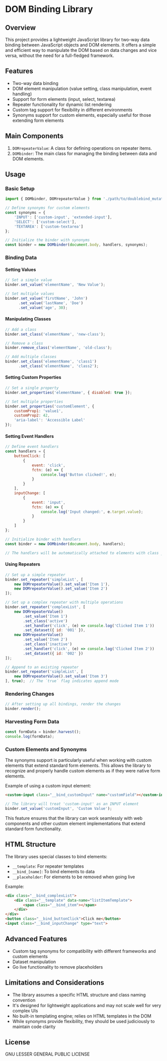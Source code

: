 # DOM Binding Library

## Overview
This project provides a lightweight JavaScript library for two-way data binding between JavaScript objects and DOM elements. It offers a simple and efficient way to manipulate the DOM based on data changes and vice versa, without the need for a full-fledged framework.

## Features
- Two-way data binding
- DOM element manipulation (value setting, class manipulation, event handling)
- Support for form elements (input, select, textarea)
- Repeater functionality for dynamic list rendering
- Custom tag support for flexibility in different environments
- Synonyms support for custom elements, especially useful for those extending form elements

## Main Components
1. `DOMrepeaterValue`: A class for defining operations on repeater items.
2. `DOMbinder`: The main class for managing the binding between data and DOM elements.

## Usage

### Basic Setup
```javascript
import { DOMbinder, DOMrepeaterValue } from './path/to/doublebind_mutator.js';

// Define synonyms for custom elements
const synonyms = {
    'INPUT': ['custom-input', 'extended-input'],
    'SELECT': ['custom-select'],
    'TEXTAREA': ['custom-textarea']
};

// Initialize the binder with synonyms
const binder = new DOMbinder(document.body, handlers, synonyms);
```

### Binding Data

#### Setting Values
```javascript
// Set a simple value
binder.set_value('elementName', 'New Value');

// Set multiple values
binder.set_value('firstName', 'John')
      .set_value('lastName', 'Doe')
      .set_value('age', 30);
```

#### Manipulating Classes
```javascript
// Add a class
binder.set_class('elementName', 'new-class');

// Remove a class
binder.remove_class('elementName', 'old-class');

// Add multiple classes
binder.set_class('elementName', 'class1')
      .set_class('elementName', 'class2');
```

#### Setting Custom Properties
```javascript
// Set a single property
binder.set_properties('elementName', { disabled: true });

// Set multiple properties
binder.set_properties('customElement', {
    customProp1: 'value1',
    customProp2: 42,
    'aria-label': 'Accessible Label'
});
```

#### Setting Event Handlers
```javascript
// Define event handlers
const handlers = {
    buttonClick: [
        {
            event: 'click',
            fctn: (e) => {
                console.log('Button clicked!', e);
            }
        }
    ],
    inputChange: [
        {
            event: 'input',
            fctn: (e) => {
                console.log('Input changed:', e.target.value);
            }
        }
    ]
};

// Initialize binder with handlers
const binder = new DOMbinder(document.body, handlers);

// The handlers will be automatically attached to elements with class __bind_buttonClick and __bind_inputChange
```

#### Using Repeaters
```javascript
// Set up a simple repeater
binder.set_repeater('simpleList', [
    new DOMrepeaterValue().set_value('Item 1'),
    new DOMrepeaterValue().set_value('Item 2')
]);

// Set up a complex repeater with multiple operations
binder.set_repeater('complexList', [
    new DOMrepeaterValue()
        .set_value('Item 1')
        .set_class('active')
        .set_handler('click', (e) => console.log('Clicked Item 1'))
        .set_dataset({ id: '001' }),
    new DOMrepeaterValue()
        .set_value('Item 2')
        .set_class('inactive')
        .set_handler('click', (e) => console.log('Clicked Item 2'))
        .set_dataset({ id: '002' })
]);

// Append to an existing repeater
binder.set_repeater('simpleList', [
    new DOMrepeaterValue().set_value('Item 3')
], true);  // The `true` flag indicates append mode
```

### Rendering Changes
```javascript
// After setting up all bindings, render the changes
binder.render();
```

### Harvesting Form Data
```javascript
const formData = binder.harvest();
console.log(formData);
```

### Custom Elements and Synonyms
The synonyms support is particularly useful when working with custom elements that extend standard form elements. This allows the library to recognize and properly handle custom elements as if they were native form elements.

Example of using a custom input element:
```html
<custom-input class="__bind_customInput" name="customField"></custom-input>
```

```javascript
// The library will treat 'custom-input' as an INPUT element
binder.set_value('customInput', 'Custom Value');
```

This feature ensures that the library can work seamlessly with web components and other custom element implementations that extend standard form functionality.

## HTML Structure
The library uses special classes to bind elements:
- `__template`: For repeater templates
- `__bind_[name]`: To bind elements to data
- `__placeholder`: For elements to be removed when going live

Example:
```html
<div class="__bind_complexList">
    <div class="__template" data-name="listItemTemplate">
        <span class="__bind_item"></span>
    </div>
</div>
<button class="__bind_buttonClick">Click me</button>
<input class="__bind_inputChange" type="text">
```

## Advanced Features
- Custom tag synonyms for compatibility with different frameworks and custom elements
- Dataset manipulation
- Go live functionality to remove placeholders

## Limitations and Considerations
- The library assumes a specific HTML structure and class naming convention
- It's designed for lightweight applications and may not scale well for very complex UIs
- No built-in templating engine; relies on HTML templates in the DOM
- While synonyms provide flexibility, they should be used judiciously to maintain code clarity

## License
GNU LESSER GENERAL PUBLIC LICENSE